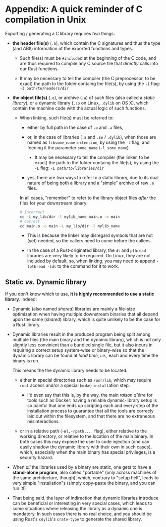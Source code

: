# Appendix: A quick reminder of C compilation in Unix

Exporting / generating a C library requires _two_ things:

  - **the header file(s)** (`.h`), which contain the C signatures and thus the
    type (and ABI!) information of the exported functions and types.

      - Such file(s) must be `#include`d at the beginning of the C code, and are
        thus required to compile any C source file that _directly_ calls into
        our Rust functions.

      - It may be necessary to tell the compiler (the C preprocessor, to be
        exact) the path to the folder containg the file(s), by using the `-I`
        flag: `-I path/to/headers/dir`

  - **the object file(s)** (`.o`), or archive (`.a`) of such files (also called
    a _static library_), or a dynamic library (`.so` on Linux, `.dylib` on
    OS X), which contain the machine code with the actual logic of such
    functions.

      - When linking, such file(s) must be referred to:

          - either by full path in the case of `.o` and `.a` files,

          - or, in the case of libraries (`.a` and `.so` / `.dylib`),
            when those are named as `libsome_name.extension`, by using the
            `-l` flag, and feeding it the parameter `some_name`
            (`-l some_name`).

              - It may be necessary to tell the compiler (the linker, to be
                exact) the path to the folder containg the file(s), by using
                the `-L` flag: `-L path/to/libraries/dir`

          - yes, there are _two_ ways to refer to a static library, due to its
            dual nature of being both a library and a "simple" archive of raw
            `.o` files.

        In all cases, "remember" to refer to the library object files _after_
        the files for your downstream binary:

        ```bash
        # Incorrect
        cc -L my_lib/dir -l mylib_name main.o -o main
        # Correct
        cc main.o -o main -L my_lib/dir -l mylib_name
        ```

          - This is because the linker may disregard symbols that are not (yet)
            needed, so the callers need to come before the callees.

          - In the case of a Rust-originated library, the `dl` and `pthread`
            libraries are very likely to be required. On Linux, they are not
            included by default, so, when linking, you may need to append
            `-lpthread -ldl` to the command for it to work.


## Static _vs._ Dynamic library

If you don't know which to use, **it is highly recommended to use a static
library**. Indeed:

  - Dynamic (also named _shared_) libraries are mainly a file-size optimization
    when having multiple downstream binaries that all depend upon the same
    (_shared_) library, which is quite unlikely to be the case for a Rust
    library.

  - Dynamic libraries result in the produced program being split among multiple
    files (the main binary and the dynamic library), which is not only
    slightly less convinient than a bundled single file, but it also incurs in
    requiring a correct setup system-wise or binary-wise so that the dynamic
    library can be found at _load time_, _i.e._, each and every time the binary
    is run.

    This means the the dynamic library needs to be located:

      - either in special directories such as `/usr/lib`, which may require
        `root` access and/or a special (`make`) `install`ation step.

          - I'd even say that this is, by the way, the main _raison d'être_ for
            tools such as Docker: having a reliable dynamic-library setup is
            so painful that one ends up scripting each and every step of the
            installation process to guarantee that all the tools are correcly
            laid out within the filesystem, and that there are no extraneous
            misinteractions.

      - or in a relative path (`-Wl,-rpath,...` flag), either relative to the
        working directory, or relative to the location of the main binary. In
        both cases this may expose the user to code injection (one can easily
        shadow the dynamic library with their own in such cases), which,
        especially when the main binary has special privileges, is a security
        hazard.

  - When _all_ the libraries used by a binary are static, one gets to have a
    **stand-alone program**, also called "portable" (only across machines of
    the same architecture, though), which, contrary to "setup hell", leads to
    very simple "installation"s (simply copy-paste the binary, and you can run
    it!)

  - That being said, the layer of indirection that dynamic libraries introduce
    can be beneficial or interesting in very special cases, which leads to some
    situations where releasing the library as a dynamic one is mandatory.
    In such cases there is no real choice, and you should be using Rust's
    `cdylib`'s `crate-type` to generate the shared library.
